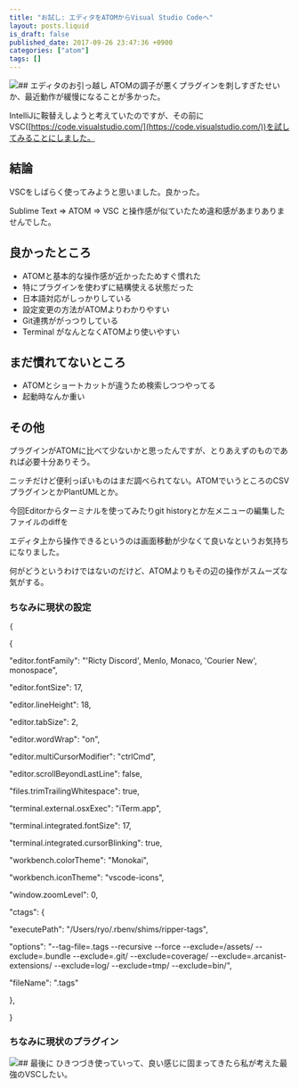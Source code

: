 ```yaml
---
title: "お試し: エディタをATOMからVisual Studio Codeへ"
layout: posts.liquid
is_draft: false
published_date: 2017-09-26 23:47:36 +0900
categories: ["atom"]
tags: []
---
```


 <img class="in_article" src="/public/images/2017/09/スクリーンショット-2017-09-26-23.15.15-1005x480.png">## エディタのお引っ越し
ATOMの調子が悪くプラグインを刺しすぎたせいか、最近動作が緩慢になることが多かった。

IntelliJに鞍替えしようと考えていたのですが、その前にVSC([https://code.visualstudio.com/](https://code.visualstudio.com/))を試してみることにしました。

## 結論
VSCをしばらく使ってみようと思いました。良かった。

Sublime Text =\> ATOM =\> VSC と操作感が似ていたため違和感があまりありませんでした。

## 良かったところ
- ATOMと基本的な操作感が近かったためすぐ慣れた
- 特にプラグインを使わずに結構使える状態だった
- 日本語対応がしっかりしている
- 設定変更の方法がATOMよりわかりやすい
- Git連携ががっつりしている
- Terminal がなんとなくATOMより使いやすい
## まだ慣れてないところ
- ATOMとショートカットが違うため検索しつつやってる
- 起動時なんか重い
## その他
プラグインがATOMに比べて少ないかと思ったんですが、とりあえずのものであれば必要十分ありそう。

ニッチだけど便利っぽいものはまだ調べられてない。ATOMでいうところのCSVプラグインとかPlantUMLとか。

今回Editorからターミナルを使ってみたりgit historyとか左メニューの編集したファイルのdiffを

エディタ上から操作できるというのは画面移動が少なくて良いなというお気持ちになりました。

何がどうというわけではないのだけど、ATOMよりもその辺の操作がスムーズな気がする。

### ちなみに現状の設定
    {

{

"editor.fontFamily": "'Ricty Discord', Menlo, Monaco, 'Courier New', monospace",

"editor.fontSize": 17,

"editor.lineHeight": 18,

"editor.tabSize": 2,

"editor.wordWrap": "on",

"editor.multiCursorModifier": "ctrlCmd",

"editor.scrollBeyondLastLine": false,

"files.trimTrailingWhitespace": true,

"terminal.external.osxExec": "iTerm.app",

"terminal.integrated.fontSize": 17,

"terminal.integrated.cursorBlinking": true,

"workbench.colorTheme": "Monokai",

"workbench.iconTheme": "vscode-icons",

"window.zoomLevel": 0,

"ctags": {

"executePath": "/Users/ryo/.rbenv/shims/ripper-tags",

"options": "--tag-file=.tags --recursive --force --exclude=/assets/ --exclude=.bundle --exclude=.git/ --exclude=coverage/ --exclude=.arcanist-extensions/ --exclude=log/ --exclude=tmp/ --exclude=bin/",

"fileName": ".tags"

},

}

### ちなみに現状のプラグイン
 <img class="in_article" src="/public/images/2017/09/スクリーンショット-2017-09-26-23.45.52-318x480.png">## 最後に
ひきつづき使っていって、良い感じに固まってきたら私が考えた最強のVSCしたい。


